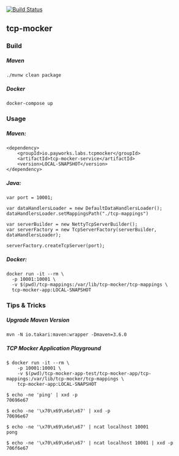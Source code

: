 [![Build Status](https://travis-ci.com/payworks/tcp-mocker.svg?branch=master)](https://travis-ci.com/payworks/tcp-mocker)

## tcp-mocker

### Build

##### Maven

`./mvnw clean package`


##### Docker

`docker-compose up`

### Usage

##### Maven:

```
<dependency>
    <groupId>io.payworks.labs.tcpmocker</groupId>
    <artifactId>tcp-mocker-service</artifactId>
    <version>LOCAL-SNAPSHOT</version>
</dependency>
```

##### Java:

```
var port = 10001;

var dataHandlersLoader = new DefaultDataHandlersLoader();
dataHandlersLoader.setMappingsPath("./tcp-mappings")

var serverBuilder = new NettyTcpServerBuilder();
var serverFactory = new TcpServerFactory(serverBuilder, dataHandlersLoader);

serverFactory.createTcpServer(port);
```

##### Docker:

```
docker run -it --rm \
  -p 10001:10001 \
  -v $(pwd)/tcp-mappings:/var/lib/tcp-mocker/tcp-mappings \
  tcp-mocker-app:LOCAL-SNAPSHOT
```


### Tips & Tricks

##### Upgrade Maven Version

```
mvn -N io.takari:maven:wrapper -Dmaven=3.6.0
```

##### TCP Mocker Application Playground

    $ docker run -it --rm \
        -p 10001:10001 \
        -v $(pwd)/tcp-mocker-app-test/tcp-mocker-app/tcp-mappings:/var/lib/tcp-mocker/tcp-mappings \
        tcp-mocker-app:LOCAL-SNAPSHOT

    $ echo -ne 'ping' | xxd -p
    70696e67
    
    $ echo -ne '\x70\x69\x6e\x67' | xxd -p
    70696e67
    
    $ echo -ne '\x70\x69\x6e\x67' | ncat localhost 10001
    pong

    $ echo -ne '\x70\x69\x6e\x67' | ncat localhost 10001 | xxd -p
    706f6e67
